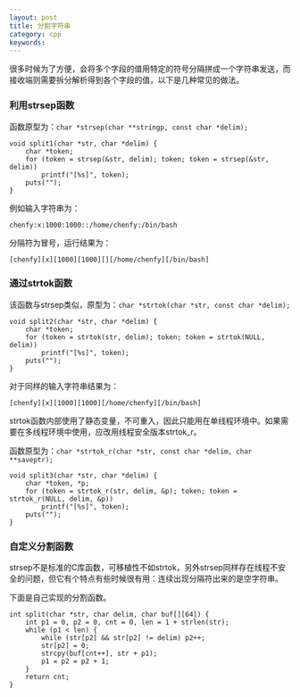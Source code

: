 ```yaml
---
layout: post
title: 分割字符串
category: cpp
keywords:
---
```


很多时候为了方便，会将多个字段的值用特定的符号分隔拼成一个字符串发送，而接收端则需要拆分解析得到各个字段的值，以下是几种常见的做法。

### 利用strsep函数

函数原型为：`char *strsep(char **stringp, const char *delim);`

```
void split1(char *str, char *delim) {
    char *token;
    for (token = strsep(&str, delim); token; token = strsep(&str, delim))
        printf("[%s]", token);
    puts("");
}
```

例如输入字符串为：

```
chenfy:x:1000:1000::/home/chenfy:/bin/bash
```

分隔符为冒号，运行结果为：

```
[chenfy][x][1000][1000][][/home/chenfy][/bin/bash]
```

### 通过strtok函数

该函数与strsep类似，原型为：`char *strtok(char *str, const char *delim);`

```
void split2(char *str, char *delim) {
    char *token;
    for (token = strtok(str, delim); token; token = strtok(NULL, delim))
        printf("[%s]", token);
    puts("");
}
```

对于同样的输入字符串结果为：

```
[chenfy][x][1000][1000][/home/chenfy][/bin/bash]
```

strtok函数内部使用了静态变量，不可重入，因此只能用在单线程环境中。如果需要在多线程环境中使用，应改用线程安全版本strtok_r。

函数原型为：`char *strtok_r(char *str, const char *delim, char **saveptr);`

```
void split3(char *str, char *delim) {
    char *token, *p;
    for (token = strtok_r(str, delim, &p); token; token = strtok_r(NULL, delim, &p))
        printf("[%s]", token);
    puts("");
}
```

### 自定义分割函数

strsep不是标准的C库函数，可移植性不如strtok，另外strsep同样存在线程不安全的问题，但它有个特点有些时候很有用：连续出现分隔符出来的是空字符串。

下面是自己实现的分割函数。

```
int split(char *str, char delim, char buf[][64]) {
    int p1 = 0, p2 = 0, cnt = 0, len = 1 + strlen(str);
    while (p1 < len) {
        while (str[p2] && str[p2] != delim) p2++;
        str[p2] = 0;
        strcpy(buf[cnt++], str + p1);
        p1 = p2 = p2 + 1;
    }
    return cnt;
}
```

